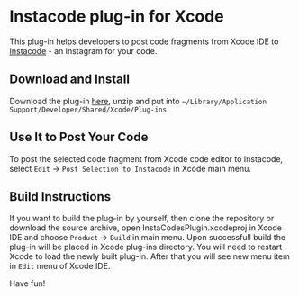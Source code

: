 # Instacode plug-in for Xcode

This plug-in helps developers to post code fragments from Xcode IDE to [Instacode](http://instacod.es) - an Instagram for your code.

## Download and Install
Download the plug-in [here](https://www.dropbox.com/s/66ww696dzxkk1a9/InstaCodesPlugin.xcplugin.zip), unzip and put into
`~/Library/Application Support/Developer/Shared/Xcode/Plug-ins`

## Use It to Post Your Code
To post the selected code fragment from Xcode code editor to Instacode, select `Edit` -> `Post Selection to Instacode` in Xcode main menu.

## Build Instructions
If you want to build the plug-in by yourself, then clone the repository or download the source archive, open InstaCodesPlugin.xcodeproj in Xcode IDE and choose `Product` -> `Build` in main menu. Upon successfull build the plug-in will be placed in Xcode plug-ins directory. You will need to restart Xcode to load the newly built plug-in. After that you will see new menu item in `Edit` menu of Xcode IDE.

Have fun!
